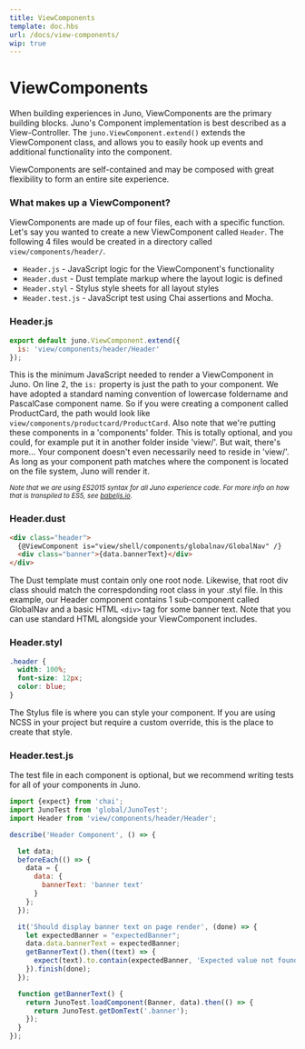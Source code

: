 ```yaml
---
title: ViewComponents
template: doc.hbs
url: /docs/view-components/
wip: true
---
```


# ViewComponents

When building experiences in Juno, ViewComponents are the primary building blocks. Juno's Component implementation is best described as a View-Controller. The `juno.ViewComponent.extend()` extends the ViewComponent class, and allows you to easily hook up events and additional functionality into the component.

ViewComponents are self-contained and may be composed with great flexibility to form an entire site experience.

<visual><break></break></visual>

### What makes up a ViewComponent?

ViewComponents are made up of four files, each with a specific function. Let's say you wanted to create a new ViewComponent called `Header`. The following 4 files would be created in a directory called `view/components/header/`. 

- `Header.js` - JavaScript logic for the ViewComponent's functionality
- `Header.dust` - Dust template markup where the layout logic is defined
- `Header.styl` - Stylus style sheets for all layout styles
- `Header.test.js` - JavaScript test using Chai assertions and Mocha.

<visual><break></break></visual>

### Header.js
```javascript
export default juno.ViewComponent.extend({
  is: 'view/components/header/Header'
});
```

This is the minimum JavaScript needed to render a ViewComponent in Juno. 
On line 2, the `is:` property is just the path to your component. We have adopted a standard naming convention of lowercase foldername and PascalCase component name. So if you were creating a component called ProductCard, the path would look like `view/components/productcard/ProductCard`. Also note that we're putting these components in a 'components' folder. This is totally optional, and you could, for example put it in another folder inside 'view/'. But wait, there's more... Your component doesn't even necessarily need to reside in 'view/'. As long as your component path matches where the component is located on the file system, Juno will render it. 

  <sub>_Note that we are using ES2015 syntax for all Juno experience code. For more info on how that is transpiled to ES5, see [babeljs.io](https://babeljs.io/)._</sub>

<visual><break></break></visual>

### Header.dust
```html
<div class="header">
  {@ViewComponent is="view/shell/components/globalnav/GlobalNav" /}
  <div class="banner">{data.bannerText}</div>
</div>
```

The Dust template must contain only one root node. Likewise, that root div class should match the correspdonding root class in your .styl file. In this example, our Header component contains 1 sub-component called GlobalNav and a basic HTML `<div>` tag for some banner text. Note that you can use standard HTML alongside your ViewComponent includes.

<visual><break></break></visual>

### Header.styl
```css
.header {
  width: 100%;
  font-size: 12px;
  color: blue;
}
```

The Stylus file is where you can style your component. If you are using NCSS in your project but require a custom override, this is the place to create that style.

<visual><break></break></visual>

### Header.test.js
The test file in each component is optional, but we recommend writing tests for all of your components in Juno. 
```javascript
import {expect} from 'chai';
import JunoTest from 'global/JunoTest';
import Header from 'view/components/header/Header';

describe('Header Component', () => {

  let data;
  beforeEach(() => {
    data = {
      data: {
        bannerText: 'banner text'
      }
    };
  });

  it('Should display banner text on page render', (done) => {
    let expectedBanner = "expectedBanner";
    data.data.bannerText = expectedBanner;
    getBannerText().then((text) => {
      expect(text).to.contain(expectedBanner, 'Expected value not found');
    }).finish(done);
  });

  function getBannerText() {
    return JunoTest.loadComponent(Banner, data).then(() => {
      return JunoTest.getDomText('.banner');
    });
  }
});
```
